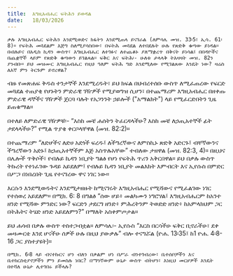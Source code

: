```yaml
---
title:  እግዚአብሔር ፍትሕን ይወዳል
date:   18/03/2026
---
```


`ቃሉ እግዚአብሔር ፍትሕን እንደሚወድና ክፋትን እንደሚጠላ ይናገራል (ለምሳሌ መዝ. 33፡5፣ ኢሳ. 61፡8)። የፍትሕ መጓደልም እጅግ ስለሚያሳስበው፣ በፍትሕ መጓደል ለተበደሉት ሁሉ የጽድቅ ቁጣው ይነዳል። በብሉይና በአዲስ ኪዳን ውስጥ፣ እግዚአብሔር ለተገፉና ለተጨቆኑ ያለማቋረጥ በቅናት ይነሳል፤ በበዳዮችና በጨቋኞች ላይም የጽድቅ ቁጣውን ይገልጻል። ፍቅር እና ፍትሕ፡- ሁለቱ ታላላቅ ትእዛዛት መዝ. 82ን ያንብቡ። ይህ መዝሙር እግዚአብሔር የዚህ ዓለም ፍትሕ ግድ እንደሚለው የሚገልጸው እንዴት ነው? ዛሬስ ለእኛ ምን ትርጉም ይኖረዋል?`


ብዙ የመጽሐፍ ቅዱስ ተንታኞች እንደሚረዱት፣ ይህ ክፍል በህብረተሰቡ ውስጥ ለሚፈጠረው የፍርድ መጓደል ተጠያቂ የሆኑትን ምድራዊ ገዥዎች የሚያወግዝ ሲሆን፣ በተጨማሪም እግዚአብሔር በዘቀጡ ምድራዊ ዳኞችና ገዥዎች ጀርባ ባሉት የአጋንንት ኃይሎች ("አማልክት") ላይ የሚፈርድበትን ጊዜ ይጠቁማል።

በተለይ ለምድራዊ ገዥዎቹ፡- “እስከ መቼ ሐሰትን ትፈርዳላችሁ? እስከ መቼ ለኃጢአተኞች ፊት ታደላላችሁ?” የሚል ጥያቄ ቀርቦላቸዋል (መዝ. 82:2)።

በተጨማሪም “ለድሆችና ለድሀ አደጎች ፍረዱ፤ ለችግረኛውና ለምስኪኑ ጽድቅ አድርጉ፤ ብቸኛውንና ችግረኛውን አድኑ፤ ከኃጢአተኞችም እጅ አስጥሉአቸው” ተብለው ታዘዋል (መዝ. 82:3, 4)። በዚህና በሌሎች ጥቅሶች፣ የብሉይ ኪዳን ነቢያት ግልፅ የሆነ የፍትሕ ጥሪን አቅርበዋል። ይህ በቃሉ ውስጥ ትኩረት የተነፈገው ጉዳይ አይደለም፤ የብሉይ ኪዳን ነቢያት መልእክት እምብርት እና ኢየሱስ በምድር በሥጋ በነበረበት ጊዜ የተናገረው ዋና ነገር ነው።

እርሱን እንደሚወዱትና እንደሚታዘዙት ከሚናገሩት እግዚአብሔር የሚሻውና የሚፈልገው ነገር የተሰወረ አይደለም። በሚክ. 6: 8 በግልፅ “ሰው ሆይ፥ መልካሙን ነግሮሃል፤ እግዚአብሔርም ከአንተ ዘንድ የሚሻው ምንድር ነው? ፍርድን ታደርግ ዘንድ፥ ምሕረትንም ትወድድ ዘንድ፥ ከአምላክህም ጋር በትሕትና ትሄድ ዘንድ አይደለምን?” በማለት አስቀምጦታል።

ይህ ሐሳብ በቃሉ ውስጥ ተስተጋብቷል። ለምሳሌ፡- ኢየሱስ “እርስ በርሳችሁ ፍቅር ቢኖራችሁ፣ ደቀ መዛሙርቴ እንደ ሆናችሁ ሰዎች ሁሉ በዚህ ያውቃሉ” ብሎ ተናግሯል (ዮሐ. 13፡35፤ ከ1 ዮሐ. 4፡8-16 ጋር ያስተያዩት)።

`በሚክ. 6፡8 ላይ ብናተኩርና ሆን ብለን በቃልም ሆነ በሥራ ብንተገብረው፣ ቤተሰቦቻችን እና ቤተክርስቲያኖቻችን ምን ይመስሉ ነበር? በማንኛውም ሁኔታ ውስጥ ብትሆን፣ እነዚህ መርሆዎች እንዴት በተሻለ ሁኔታ ሊተገበሩ ይችላሉ?`